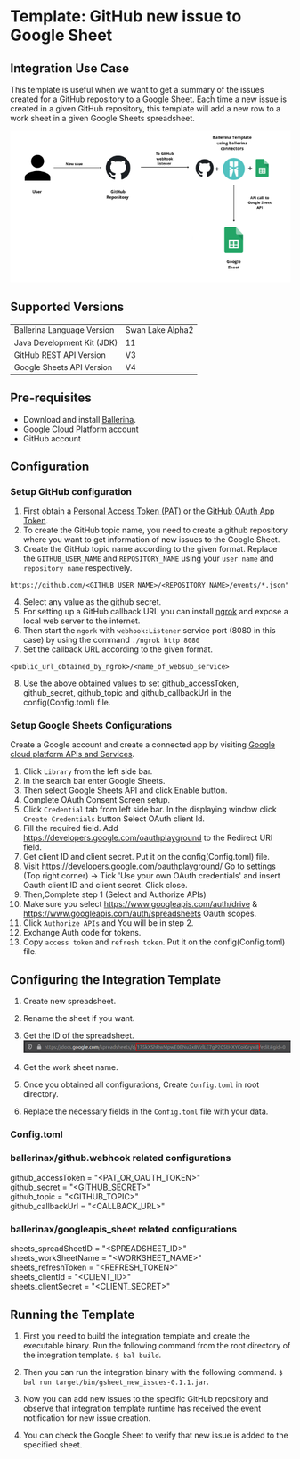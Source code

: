 # Template: GitHub new issue to Google Sheet
## Integration Use Case
This template is useful when we want to get a summary of the issues created for a GitHub repository to a Google Sheet. 
Each time a new issue is created in a given GitHub repository, this template will add a new row to a work sheet in a 
given Google Sheets spreadsheet. 

<p align="center"><img src="./docs/images/template_flow.png?raw=true" alt="Github-Google Sheet Integration template overview"/></p>

## Supported Versions

<table>
  <tr>
   <td>Ballerina Language Version
   </td>
   <td>Swan Lake Alpha2
   </td>
  </tr>
  <tr>
   <td>Java Development Kit (JDK)
   </td>
   <td>11
   </td>
  </tr>
  <tr>
   <td>GitHub REST API Version
   </td>
   <td>V3
   </td>
  </tr>
  <tr>
   <td>Google Sheets API Version
   </td>
   <td>V4
   </td>
  </tr>
</table>

## Pre-requisites
* Download and install [Ballerina](https://ballerinalang.org/downloads/).
* Google Cloud Platform account
* GitHub account

## Configuration
### Setup GitHub configuration
1. First obtain a [Personal Access Token (PAT)](https://docs.github.com/en/github/authenticating-to-github/creating-a-personal-access-token) or the [GitHub OAuth App Token](https://docs.github.com/en/developers/apps/creating-an-oauth-app).
2. To create the GitHub topic name, you need to create a github repository where you want to get information of new 
issues to the Google Sheet.
3. Create the GitHub topic name according to the given format. Replace the `GITHUB_USER_NAME` and `REPOSITORY_NAME` using 
your `user name` and `repository name` respectively.
  
```
https://github.com/<GITHUB_USER_NAME>/<REPOSITORY_NAME>/events/*.json"
```
4. Select any value as the github secret.
5. For setting up a GitHub callback URL you can install [ngrok](https://ngrok.com/docs) and expose a local web server to 
the internet.
6. Then start the `ngork` with `webhook:Listener` service port (8080 in this case) by using the command `./ngrok http 8080`
7. Set the callback URL according to the given format. 
```
<public_url_obtained_by_ngrok>/<name_of_websub_service>
```
8. Use the above obtained values to set github_accessToken, github_secret, github_topic and github_callbackUrl in the 
config(Config.toml) file.

### Setup Google Sheets Configurations
Create a Google account and create a connected app by visiting [Google cloud platform APIs and Services](https://console.cloud.google.com/apis/dashboard). 

1. Click `Library` from the left side bar.
2. In the search bar enter Google Sheets.
3. Then select Google Sheets API and click Enable button.
4. Complete OAuth Consent Screen setup.
5. Click `Credential` tab from left side bar. In the displaying window click `Create Credentials` button
Select OAuth client Id.
6. Fill the required field. Add https://developers.google.com/oauthplayground to the Redirect URI field.
7. Get client ID and client secret. Put it on the config(Config.toml) file.
8. Visit https://developers.google.com/oauthplayground/ 
    Go to settings (Top right corner) -> Tick 'Use your own OAuth credentials' and insert Oauth client ID and client secret. 
    Click close.
9. Then,Complete step 1 (Select and Authorize APIs)
10. Make sure you select https://www.googleapis.com/auth/drive & https://www.googleapis.com/auth/spreadsheets Oauth scopes.
11. Click `Authorize APIs` and You will be in step 2.
12. Exchange Auth code for tokens.
13. Copy `access token` and `refresh token`. Put it on the config(Config.toml) file.

## Configuring the Integration Template

1. Create new spreadsheet.
2. Rename the sheet if you want.
3. Get the ID of the spreadsheet.  
![alt text](docs/images/spreadsheet_id_example.png?raw=true)
5. Get the work sheet name.

6. Once you obtained all configurations, Create `Config.toml` in root directory.
7. Replace the necessary fields in the `Config.toml` file with your data.

### Config.toml 
### ballerinax/github.webhook related configurations 

github_accessToken = "<PAT_OR_OAUTH_TOKEN>"  
github_secret = "<GITHUB_SECRET>"  
github_topic = "<GITHUB_TOPIC>"  
github_callbackUrl = "<CALLBACK_URL>"  

### ballerinax/googleapis_sheet related configurations  

sheets_spreadSheetID = "<SPREADSHEET_ID>"  
sheets_workSheetName = "<WORKSHEET_NAME>"  
sheets_refreshToken = "<REFRESH_TOKEN>"  
sheets_clientId = "<CLIENT_ID>"  
sheets_clientSecret = "<CLIENT_SECRET>"  

## Running the Template

1. First you need to build the integration template and create the executable binary. Run the following command from the 
root directory of the integration template. 
`$ bal build`. 

2. Then you can run the integration binary with the following command. 
`$  bal run target/bin/gsheet_new_issues-0.1.1.jar`. 

3. Now you can add new issues to the specific GitHub repository and observe that integration template runtime has 
received the event notification for new issue creation.

4. You can check the Google Sheet to verify that new issue is added to the specified sheet. 
